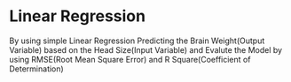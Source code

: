 # Linear Regression 
By using simple Linear Regression Predicting the Brain Weight(Output Variable) based on the Head Size(Input Variable) and Evalute the Model by using RMSE(Root Mean Square Error) and R Square(Coefficient of Determination)
